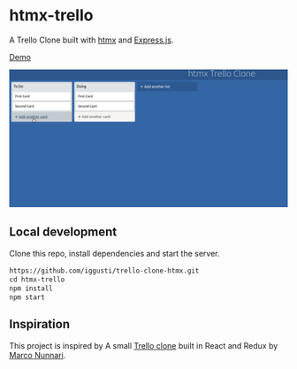 # htmx-trello

A Trello Clone built with [htmx](https://htmx.org) and [Express.js](https://expressjs.com).

[Demo](https://htmx-trello.herokuapp.com)


![htmx trello gif](htmx-trello.gif)

## Local development
Clone this repo, install dependencies and start the server.
```
https://github.com/iggusti/trello-clone-htmx.git
cd htmx-trello
npm install
npm start
```

## Inspiration 
This project is inspired by A small [Trello clone](https://github.com/marconunnari/trello-clone) built in React and Redux by [Marco Nunnari](https://github.com/marconunnari).
